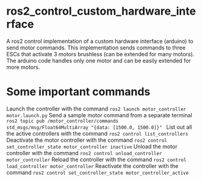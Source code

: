 # ros2_control_custom_hardware_interface
A ros2 control implementation of a custom hardware interface (arduino) to send motor commands.
This implementation sends commands to three ESCs that activate 3 motors brushless (can be extended for many motors). The arduino code handles only one motor and can be easily extended for more motors.

# Some important commands
Launch the controller with the command `ros2 launch motor_controller motor.launch.py`
Send a sample motor command from a separate terminal `ros2 topic pub /motor_controller/commands std_msgs/msg/Float64MultiArray "{data: [1500.0, 1500.0]}"
`
List out all the active controllers with the command `ros2 control list_controllers`
Deactivate the motor controller with the command `ros2 control set_controller_state motor_controller inactive`
Unload the motor controller with the command `ros2 control unload_controller motor_controller`
Reload the controller with the command `ros2 control load_controller motor_controller`
Reactivate the controller with the command `ros2 control set_controller_state motor_controller_active`

